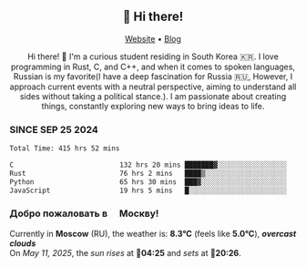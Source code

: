 <h2 align="center">👋 Hi there!</h2>
<p align="center">
  <a href="https://urdekcah.ru">Website</a> •
  <a href="https://urdekcah.blog">Blog</a>
</p>

<p align="center">
  Hi there! 👋 I'm a curious student residing in South Korea 🇰🇷. I love programming in Rust, C, and C++, and when it comes to spoken languages, Russian is my favorite(I have a deep fascination for Russia 🇷🇺, However, I approach current events with a neutral perspective, aiming to understand all sides without taking a political stance.). I am passionate about creating things, constantly exploring new ways to bring ideas to life.
</p>

### SINCE SEP 25 2024
<!--START_SECTION:waka-->
<!--LAST_WAKA_UPDATE:2025-05-10 18:08:06-->
```txt
Total Time: 415 hrs 52 mins

C                          132 hrs 20 mins ███████▓░░░░░░░░░░░░░░░░░   30.96 %
Rust                       76 hrs 2 mins   ████▒░░░░░░░░░░░░░░░░░░░░   17.79 %
Python                     65 hrs 30 mins  ███▓░░░░░░░░░░░░░░░░░░░░░   15.32 %
JavaScript                 19 hrs 5 mins   █░░░░░░░░░░░░░░░░░░░░░░░░   04.47 %
```
<!--END_SECTION:waka-->

<h3>Добро пожаловать в <img src="https://cdn-icons-png.flaticon.com/512/197/197408.png" width="13"/> Москву!</h3>

<!--START_SECTION:weather:moscow-->
<!--LAST_WEATHER_UPDATE:2025-05-11 12:10:37-->
Currently in **Moscow** (RU), the weather is: **8.3°C** (feels like **5.0°C**), ***overcast clouds***<br/>
On *May 11, 2025*, the *sun rises* at 🌅**04:25** and *sets* at 🌇**20:26**.
<!--END_SECTION:weather-->
